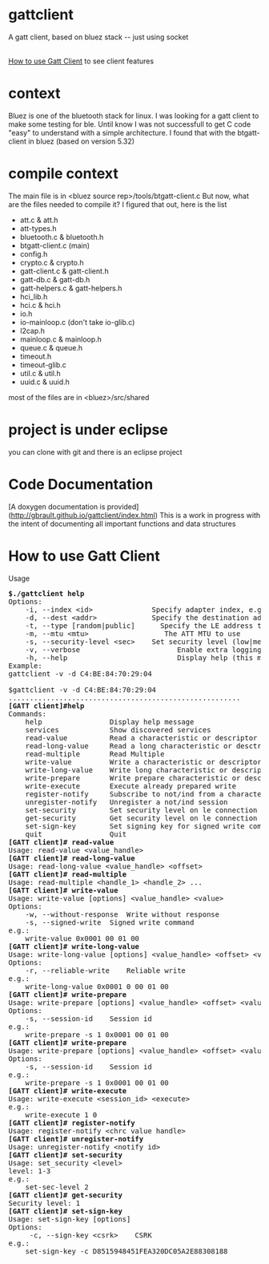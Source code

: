 # gattclient
A gatt client, based on bluez stack -- just using socket

<br/><a href="#user-content-usage">How to use Gatt Client</a> to see client features

# context
Bluez is one of the bluetooth stack for linux. I was looking for a gatt client to make some testing for ble.
Until know I was not successfull to get C code "easy" to understand with a simple architecture.
I found that with the btgatt-client in bluez (based on version 5.32)

# compile context
The main file is in &lt;bluez source rep&gt;/tools/btgatt-client.c
But now, what are the files needed to compile it? I figured that out, here is the list

   * att.c & att.h
   * att-types.h
   * bluetooth.c & bluetooth.h
   * btgatt-client.c (main)
   * config.h
   * crypto.c & crypto.h
   * gatt-client.c & gatt-client.h
   * gatt-db.c & gatt-db.h
   * gatt-helpers.c & gatt-helpers.h
   * hci_lib.h
   * hci.c & hci.h
   * io.h
   * io-mainloop.c (don't take io-glib.c)
   * l2cap.h
   * mainloop.c & mainloop.h
   * queue.c & queue.h
   * timeout.h
   * timeout-glib.c
   * util.c & util.h
   * uuid.c & uuid.h
   
most of the files are in &lt;bluez&gt;/src/shared

# project is under eclipse

you can clone with git and there is an eclipse project

# Code Documentation
[A doxygen documentation is provided] (http://gbrault.github.io/gattclient/index.html)
This is a work in progress with the intent of documenting all important functions and data structures


# How to use Gatt Client

<a id="usage">Usage</a>
<pre>
<b>$./gattclient help</b>
Options:
	-i, --index &lt;id&gt;				Specify adapter index, e.g. hci0
	-d, --dest &lt;addr&gt;				Specify the destination address
	-t, --type [random|public] 		Specify the LE address type
	-m, --mtu &lt;mtu> 					The ATT MTU to use
	-s, --security-level &lt;sec&gt; 	Set security level (low|medium|high)
	-v, --verbose						Enable extra logging
	-h, --help							Display help (this message)
Example:
gattclient -v -d C4:BE:84:70:29:04

$gattclient -v -d C4:BE:84:70:29:04
.......................................................
<b>[GATT client]#help</b>
Commands:
	help           		Display help message
	services       		Show discovered services
	read-value     		Read a characteristic or descriptor value
	read-long-value		Read a long characteristic or desctriptor value
	read-multiple  		Read Multiple
	write-value    		Write a characteristic or descriptor value
	write-long-value	Write long characteristic or descriptor value
	write-prepare  		Write prepare characteristic or descriptor value
	write-execute  		Execute already prepared write
	register-notify		Subscribe to not/ind from a characteristic
	unregister-notify	Unregister a not/ind session
	set-security   		Set security level on le connection
	get-security   		Get security level on le connection
	set-sign-key   		Set signing key for signed write command
	quit           		Quit
<b>[GATT client]# read-value</b>
Usage: read-value &lt;value_handle&gt;
<b>[GATT client]# read-long-value</b>
Usage: read-long-value &lt;value_handle&gt; &lt;offset&gt;
<b>[GATT client]# read-multiple</b>
Usage: read-multiple &lt;handle_1&gt; &lt;handle_2&gt; ...
<b>[GATT client]# write-value</b>
Usage: write-value [options] &lt;value_handle&gt; &lt;value&gt;
Options:
	-w, --without-response	Write without response
	-s, --signed-write	Signed write command
e.g.:
	write-value 0x0001 00 01 00
<b>[GATT client]# write-long-value</b>
Usage: write-long-value [options] &lt;value_handle&gt; &lt;offset&gt; &lt;value&gt;
Options:
	-r, --reliable-write	Reliable write
e.g.:
	write-long-value 0x0001 0 00 01 00
<b>[GATT client]# write-prepare</b>
Usage: write-prepare [options] &lt;value_handle&gt; &lt;offset&gt; &lt;value&gt;
Options:
	-s, --session-id	Session id
e.g.:
	write-prepare -s 1 0x0001 00 01 00
<b>[GATT client]# write-prepare</b>
Usage: write-prepare [options] &lt;value_handle&gt; &lt;offset&gt; &lt;value&gt;
Options:
	-s, --session-id	Session id
e.g.:
	write-prepare -s 1 0x0001 00 01 00
<b>[GATT client]# write-execute</b>
Usage: write-execute &lt;session_id&gt; &lt;execute&gt;
e.g.:
	write-execute 1 0
<b>[GATT client]# register-notify</b>
Usage: register-notify &lt;chrc value handle&gt;
<b>[GATT client]# unregister-notify	</b>
Usage: unregister-notify &lt;notify id&gt;
<b>[GATT client]# set-security</b>
Usage: set_security &lt;level&gt;
level: 1-3
e.g.:
	set-sec-level 2
<b>[GATT client]# get-security</b>
Security level: 1
<b>[GATT client]# set-sign-key</b>
Usage: set-sign-key [options]
Options:
	 -c, --sign-key &lt;csrk&gt;	CSRK
e.g.:
	set-sign-key -c D8515948451FEA320DC05A2E88308188
</pre>
